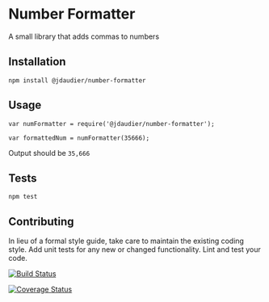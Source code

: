 Number Formatter
=========

A small library that adds commas to numbers

## Installation

  `npm install @jdaudier/number-formatter`

## Usage

    var numFormatter = require('@jdaudier/number-formatter');

    var formattedNum = numFormatter(35666);


  Output should be `35,666`


## Tests

  `npm test`

## Contributing

In lieu of a formal style guide, take care to maintain the existing coding style. Add unit tests for any new or changed functionality. Lint and test your code.

[![Build Status](https://travis-ci.org/xuhen/number-formatter_edward.svg?branch=master)](https://travis-ci.org/xuhen/number-formatter_edward)

[![Coverage Status](https://coveralls.io/repos/github/xuhen/number-formatter_edward/badge.svg?branch=master)](https://coveralls.io/github/xuhen/number-formatter_edward?branch=master)